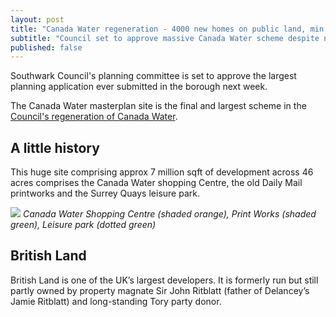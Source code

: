 ```yaml
---
layout: post
title: "Canada Water regeneration - 4000 new homes on public land, min affordable housing requirments not met"
subtitle: "Council set to approve massive Canada Water scheme despite not meeting minimum affordable housing requirements"
published: false
---
```

Southwark Council's planning committee is set to approve the largest planning application ever submitted in the borough next week. 

The Canada Water masterplan site is the final and largest scheme in the [Council's regeneration of Canada Water](http://35percent.org/canada-water).

## A little history
This huge site comprising approx 7 million sqft of development across 46 acres comprises the Canada Water shopping Centre, the old Daily Mail printworks and the Surrey Quays leisure park.  

![](http://crappistmartin.github.io/images/CanadaWaterSiteC.png)
*Canada Water Shopping Centre (shaded orange), Print Works (shaded green), Leisure park (dotted green)*

## British Land
British Land is one of the UK’s largest developers. It is formerly run but still partly owned by property magnate Sir John Ritblatt (father of Delancey’s Jamie Ritblatt) and long-standing Tory party donor.
